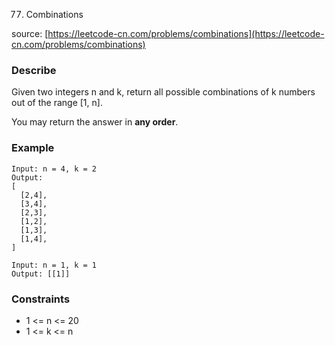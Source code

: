 77. Combinations

source: [https://leetcode-cn.com/problems/combinations](https://leetcode-cn.com/problems/combinations)

### Describe

Given two integers n and k, return all possible combinations of k numbers out of the range [1, n].

You may return the answer in **any order**.

### Example

```
Input: n = 4, k = 2
Output:
[
  [2,4],
  [3,4],
  [2,3],
  [1,2],
  [1,3],
  [1,4],
]
```
```
Input: n = 1, k = 1
Output: [[1]]
```

### Constraints

- 1 <= n <= 20
- 1 <= k <= n